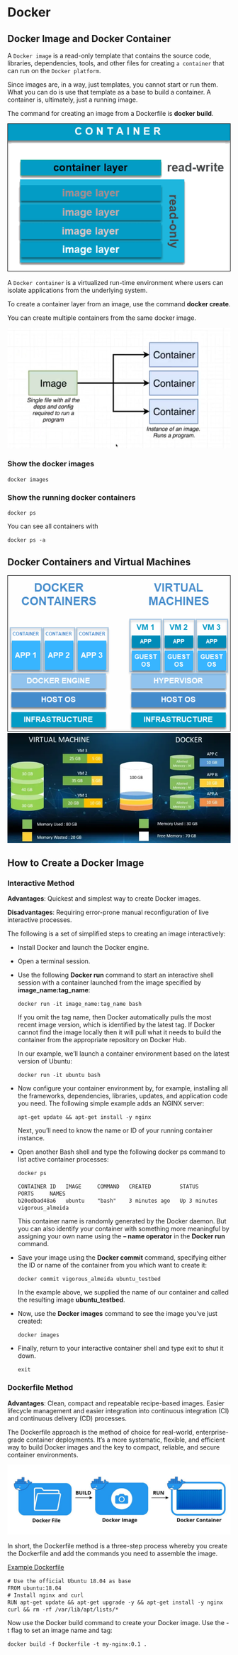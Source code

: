 # Docker

## Docker Image and Docker Container

A `Docker image` is a read-only template that contains the source code, libraries, dependencies, tools, and other files for creating `a container` that can run on the `Docker platform`.

Since images are, in a way, just templates, you cannot start or run them. What you can do is use that template as a base to build a container. A container is, ultimately, just a running image.

The command for creating an image from a Dockerfile is __docker build__.

<img src="fig/container-layers.png">

A `Docker container` is a virtualized run-time environment where users can isolate applications from the underlying system. 

To create a container layer from an image, use the command __docker create__.

You can create multiple containers from the same docker image.

<img src="fig/Cx1eo.png">

### Show the docker images
```
docker images
```

### Show the running docker containers
```
docker ps
```
You can see all containers with

```
docker ps -a
```

## Docker Containers and Virtual Machines

<img src="fig/container-vs-virtual-machine.png">

<img src="fig/Docker-vs-VM-Memory-usage.webp">

## How to Create a Docker Image

### Interactive Method

__Advantages__: Quickest and simplest way to create Docker images. 

__Disadvantages__: Requiring error-prone manual reconfiguration of live interactive processes. 

The following is a set of simplified steps to creating an image interactively:

- Install Docker and launch the Docker engine.
- Open a terminal session.
- Use the following __Docker run__ command to start an interactive shell session with a container launched from the image specified by __image_name:tag_name__:
    ``` 
    docker run -it image_name:tag_name bash
    ```

    If you omit the tag name, then Docker automatically pulls the most recent image version, which is identified by the latest tag. If Docker cannot find the image locally then it will pull what it needs to build the container from the appropriate repository on Docker Hub.

    In our example, we’ll launch a container environment based on the latest version of Ubuntu:

    ```
    docker run -it ubuntu bash
    ```

- Now configure your container environment by, for example, installing all the frameworks, dependencies, libraries, updates, and application code you need. The following simple example adds an NGINX server:
    ```
    apt-get update && apt-get install -y nginx
    ```

    Next, you’ll need to know the name or ID of your running container instance.

- Open another Bash shell and type the following docker ps command to list active container processes:
    ```
    docker ps    
    ```

    ```
    CONTAINER ID   IMAGE     COMMAND   CREATED         STATUS         PORTS     NAMES
    b20edbad48a6   ubuntu    "bash"    3 minutes ago   Up 3 minutes             vigorous_almeida
    ```
    This container name is randomly generated by the Docker daemon. But you can also identify your container with something more meaningful by assigning your own name using the __– name operator__ in the __Docker run__ command.

- Save your image using the __Docker commit__ command, specifying either the ID or name of the container from you which want to create it:
    ```
    docker commit vigorous_almeida ubuntu_testbed
    ```

    In the example above, we supplied the name of our container and called the resulting image __ubuntu_testbed__.

- Now, use the __Docker images__ command to see the image you’ve just created:
    ```
    docker images
    ```

- Finally, return to your interactive container shell and type exit to shut it down.
    ```
    exit
    ```

### Dockerfile Method

__Advantages__: Clean, compact and repeatable recipe-based images. Easier lifecycle management and easier integration into continuous integration (CI) and continuous delivery (CD) processes. 

The Dockerfile approach is the method of choice for real-world, enterprise-grade container deployments. It’s a more systematic, flexible, and efficient way to build Docker images and the key to compact, reliable, and secure container environments.

<img src="fig/image1.jpg">

In short, the Dockerfile method is a three-step process whereby you create the Dockerfile and add the commands you need to assemble the image.

[Example Dockerfile](./Dockerfile)
```
# Use the official Ubuntu 18.04 as base
FROM ubuntu:18.04
# Install nginx and curl
RUN apt-get update && apt-get upgrade -y && apt-get install -y nginx curl && rm -rf /var/lib/apt/lists/*
```

Now use the Docker build command to create your Docker image. Use the -t flag to set an image name and tag:
```
docker build -f Dockerfile -t my-nginx:0.1 .
```
